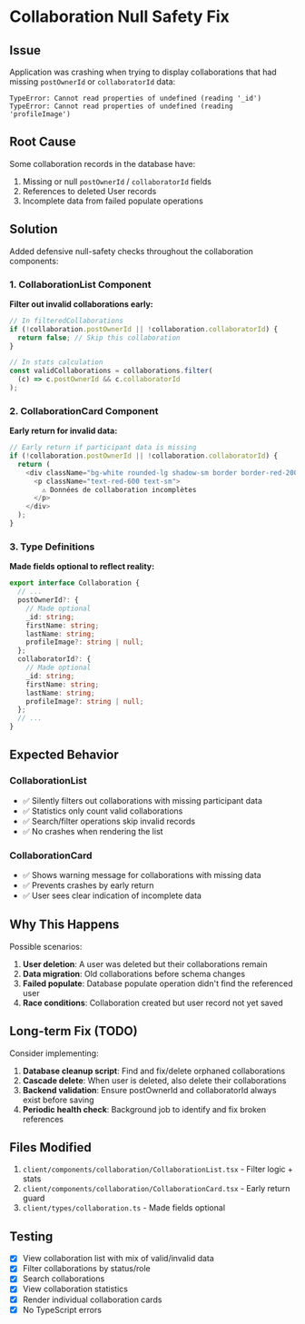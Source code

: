 # Collaboration Null Safety Fix

## Issue

Application was crashing when trying to display collaborations that had missing `postOwnerId` or `collaboratorId` data:

```
TypeError: Cannot read properties of undefined (reading '_id')
TypeError: Cannot read properties of undefined (reading 'profileImage')
```

## Root Cause

Some collaboration records in the database have:

1. Missing or null `postOwnerId` / `collaboratorId` fields
2. References to deleted User records
3. Incomplete data from failed populate operations

## Solution

Added defensive null-safety checks throughout the collaboration components:

### 1. CollaborationList Component

**Filter out invalid collaborations early:**

```typescript
// In filteredCollaborations
if (!collaboration.postOwnerId || !collaboration.collaboratorId) {
  return false; // Skip this collaboration
}

// In stats calculation
const validCollaborations = collaborations.filter(
  (c) => c.postOwnerId && c.collaboratorId
);
```

### 2. CollaborationCard Component

**Early return for invalid data:**

```typescript
// Early return if participant data is missing
if (!collaboration.postOwnerId || !collaboration.collaboratorId) {
  return (
    <div className="bg-white rounded-lg shadow-sm border border-red-200 p-4">
      <p className="text-red-600 text-sm">
        ⚠️ Données de collaboration incomplètes
      </p>
    </div>
  );
}
```

### 3. Type Definitions

**Made fields optional to reflect reality:**

```typescript
export interface Collaboration {
  // ...
  postOwnerId?: {
    // Made optional
    _id: string;
    firstName: string;
    lastName: string;
    profileImage?: string | null;
  };
  collaboratorId?: {
    // Made optional
    _id: string;
    firstName: string;
    lastName: string;
    profileImage?: string | null;
  };
  // ...
}
```

## Expected Behavior

### CollaborationList

- ✅ Silently filters out collaborations with missing participant data
- ✅ Statistics only count valid collaborations
- ✅ Search/filter operations skip invalid records
- ✅ No crashes when rendering the list

### CollaborationCard

- ✅ Shows warning message for collaborations with missing data
- ✅ Prevents crashes by early return
- ✅ User sees clear indication of incomplete data

## Why This Happens

Possible scenarios:

1. **User deletion**: A user was deleted but their collaborations remain
2. **Data migration**: Old collaborations before schema changes
3. **Failed populate**: Database populate operation didn't find the referenced user
4. **Race conditions**: Collaboration created but user record not yet saved

## Long-term Fix (TODO)

Consider implementing:

1. **Database cleanup script**: Find and fix/delete orphaned collaborations
2. **Cascade delete**: When user is deleted, also delete their collaborations
3. **Backend validation**: Ensure postOwnerId and collaboratorId always exist before saving
4. **Periodic health check**: Background job to identify and fix broken references

## Files Modified

1. `client/components/collaboration/CollaborationList.tsx` - Filter logic + stats
2. `client/components/collaboration/CollaborationCard.tsx` - Early return guard
3. `client/types/collaboration.ts` - Made fields optional

## Testing

- [x] View collaboration list with mix of valid/invalid data
- [x] Filter collaborations by status/role
- [x] Search collaborations
- [x] View collaboration statistics
- [x] Render individual collaboration cards
- [x] No TypeScript errors
